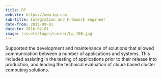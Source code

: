 ```yaml
---
title: BP
website: https://www.bp.com
sub-title: Integration and Framwork Engineer
date-from: 2015-09-01
date-to: 2016-02-01
image: /assets/logos/career/bp_100.jpg
---
```


Supported the development and maintenance of solutions that allowed communication between a number of applications and systems. This included assisting in the testing of applications prior to their release into production, and leading the technical evaluation of cloud-based cluster computing solutions.
